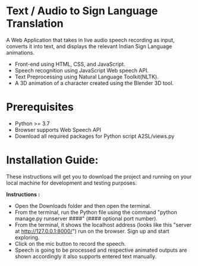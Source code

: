 # Text / Audio to Sign Language Translation
A Web Application that takes in live audio speech recording as input, converts it into text, and displays the relevant Indian Sign Language animations.

- Front-end using HTML, CSS, and JavaScript.
- Speech recognition using JavaScript Web speech API.
- Text Preprocessing using Natural Language Toolkit(NLTK).
- A 3D animation of a character created using the Blender 3D tool.

# Prerequisites
- Python >= 3.7
- Browser supports Web Speech API
- Download all required packages for Python script A2SL/views.py

# Installation Guide:
These instructions will get you to download the project and running on your local machine for development and testing purposes.

**Instructions :**
- Open the Downloads folder and then open the terminal.
- From the terminal, run the Python file using the command "python manage.py runserver ####" (#### optional port number).
- From the terminal, it shows the localhost address (looks like this "server at http://127.0.0.1:8000/") run on the browser.
Sign up and start exploring.
- Click on the mic button to record the speech.
- Speech is going to be processed and respective animated outputs are shown accordingly it also supports entered text manually.

